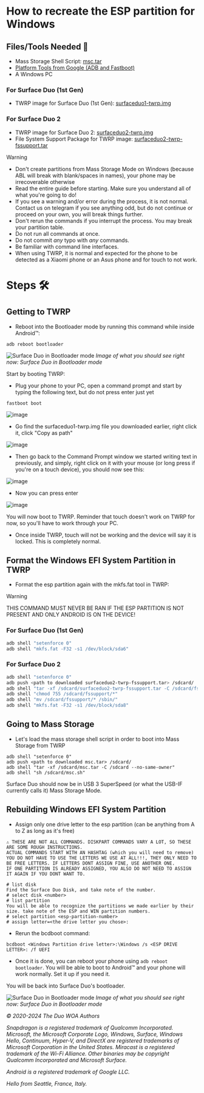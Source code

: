 # How to recreate the ESP partition for Windows

## Files/Tools Needed 📃

- Mass Storage Shell Script: [msc.tar](https://github.com/WOA-Project/SurfaceDuo-Guides/raw/main/InstallWindows/Files/msc.tar)
- [Platform Tools from Google (ADB and Fastboot)](https://developer.android.com/studio/releases/platform-tools)
- A Windows PC

### For Surface Duo (1st Gen)

- TWRP image for Surface Duo (1st Gen): [surfaceduo1-twrp.img](https://github.com/WOA-Project/SurfaceDuo-Guides/raw/main/InstallWindows/Files/surfaceduo1-twrp.img)

### For Surface Duo 2

- TWRP image for Surface Duo 2: [surfaceduo2-twrp.img](https://github.com/WOA-Project/SurfaceDuo-Guides/raw/main/InstallWindows/Files/surfaceduo2-twrp.img)
- File System Support Package for TWRP image: [surfaceduo2-twrp-fssupport.tar](https://github.com/WOA-Project/SurfaceDuo-Guides/raw/main/InstallWindows/Files/surfaceduo2-twrp-fssupport.tar)

> [!WARNING]
> - Don't create partitions from Mass Storage Mode on Windows (because ABL will break with blank/spaces in names), your phone may be irrecoverable otherwise
> - Read the entire guide before starting. Make sure you understand all of what you're going to do!
> - If you see a warning and/or error during the process, it is not normal. Contact us on telegram if you see anything odd, but do not continue or proceed on your own, you will break things further.
> - Don't rerun the commands if you interrupt the process. You may break your partition table.
> - Do not run all commands at once.
> - Do not commit *any* typo with *any* commands.
> - Be familiar with command line interfaces.
> - When using TWRP, it is normal and expected for the phone to be detected as a Xiaomi phone or an Asus phone and for touch to not work.

# Steps 🛠️

## Getting to TWRP

- Reboot into the Bootloader mode by running this command while inside Android™:

```batch
adb reboot bootloader
```

![Surface Duo in Bootloader mode](https://github.com/WOA-Project/SurfaceDuo-Guides/assets/3755345/eb19d500-4849-4ded-bd0c-894e4ac56486)
_Image of what you should see right now: Surface Duo in Bootloader mode_

Start by booting TWRP:

- Plug your phone to your PC, open a command prompt and start by typing the following text, but do not press enter just yet

```batch
fastboot boot
```

![image](https://github.com/WOA-Project/SurfaceDuo-Guides/assets/3755345/24c5ed51-4710-449d-a5dc-686f8da8ea47)

- Go find the surfaceduo1-twrp.img file you downloaded earlier, right click it, click "Copy as path"

![image](https://github.com/WOA-Project/SurfaceDuo-Guides/assets/3755345/3e8db3d5-44d0-4e6c-a7ef-674f86e82650)

- Then go back to the Command Prompt window we started writing text in previously, and simply, right click on it with your mouse (or long press if you're on a touch device), you should now see this:

![image](https://github.com/WOA-Project/SurfaceDuo-Guides/assets/3755345/e97d514b-a314-4faf-9622-75bdab066985)

- Now you can press enter

![image](https://github.com/WOA-Project/SurfaceDuo-Guides/assets/3755345/2e27f24c-5b12-476d-99d8-f11de5baa807)

You will now boot to TWRP. Reminder that touch doesn't work on TWRP for now, so you'll have to work through your PC.

- Once inside TWRP, touch will not be working and the device will say it is locked. This is completely normal.

## Format the Windows EFI System Partition in TWRP

- Format the esp partition again with the mkfs.fat tool in TWRP:

> [!WARNING]
>THIS COMMAND MUST NEVER BE RAN IF THE ESP PARTITION IS NOT PRESENT AND ONLY ANDROID IS ON THE DEVICE!

### For Surface Duo (1st Gen)

```bash
adb shell "setenforce 0"
adb shell "mkfs.fat -F32 -s1 /dev/block/sda6"
```

### For Surface Duo 2

```bash
adb shell "setenforce 0"
adb push <path to downloaded surfaceduo2-twrp-fssupport.tar> /sdcard/
adb shell "tar -xf /sdcard/surfaceduo2-twrp-fssupport.tar -C /sdcard/fssupport --no-same-owner"
adb shell "chmod 755 /sdcard/fssupport/*"
adb shell "mv /sdcard/fssupport/* /sbin/"
adb shell "mkfs.fat -F32 -s1 /dev/block/sda8"
```

## Going to Mass Storage

- Let's load the mass storage shell script in order to boot into Mass Storage from TWRP

```batch
adb shell "setenforce 0"
adb push <path to downloaded msc.tar> /sdcard/
adb shell "tar -xf /sdcard/msc.tar -C /sdcard --no-same-owner"
adb shell "sh /sdcard/msc.sh"
```

Surface Duo should now be in USB 3 SuperSpeed (or what the USB-IF currently calls it) Mass Storage Mode.

## Rebuilding Windows EFI System Partition

- Assign only one drive letter to the esp partition (can be anything from A to Z as long as it's free)

```batch
⚠️ THESE ARE NOT ALL COMMANDS. DISKPART COMMANDS VARY A LOT, SO THESE ARE SOME ROUGH INSTRUCTIONS.
ACTUAL COMMANDS START WITH AN HASHTAG (which you will need to remove)
YOU DO NOT HAVE TO USE THE LETTERS WE USE AT ALL!!!, THEY ONLY NEED TO BE FREE LETTERS. IF LETTERS DONT ASSIGN FINE, USE ANOTHER ONE.
IF ONE PARTITION IS ALREADY ASSIGNED, YOU ALSO DO NOT NEED TO ASSIGN IT AGAIN IF YOU DONT WANT TO.

# list disk
Find the Surface Duo Disk, and take note of the number.
# select disk <number>
# list partition
You will be able to recognize the partitions we made earlier by their size. take note of the ESP and WIN partition numbers.
# select partition <esp-partition-number>
# assign letter=<the drive letter you chose>:
```

- Rerun the bcdboot command:

```batch
bcdboot <Windows Partition drive letter>:\Windows /s <ESP DRIVE LETTER>: /f UEFI
```

- Once it is done, you can reboot your phone using ```adb reboot bootloader```. You will be able to boot to Android™ and your phone will work normally. Set it up if you need it.

You will be back into Surface Duo's bootloader.

![Surface Duo in Bootloader mode](https://github.com/WOA-Project/SurfaceDuo-Guides/assets/3755345/eb19d500-4849-4ded-bd0c-894e4ac56486)
_Image of what you should see right now: Surface Duo in Bootloader mode_

<i>© 2020-2024 The Duo WOA Authors

Snapdragon is a registered trademark of Qualcomm Incorporated. Microsoft, the Microsoft Corporate Logo, Windows, Surface, Windows Hello, Continuum, Hyper-V, and DirectX are registered trademarks of Microsoft Corporation in the United States. Miracast is a registered trademark of the Wi-Fi Alliance. Other binaries may be copyright Qualcomm Incorporated and Microsoft Surface.

Android is a registered trademark of Google LLC.

Hello from Seattle, France, Italy.</i>